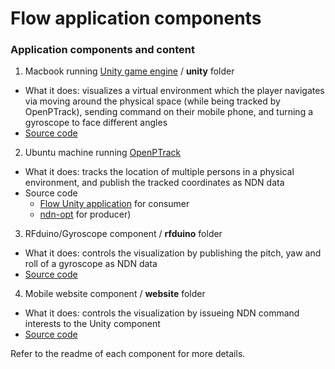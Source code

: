 Flow application components
============================

### Application components and content

1. Macbook running [Unity game engine](https://unity3d.com) / **unity** folder
  * What it does: visualizes a virtual environment which the player navigates via moving around the physical space (while being tracked by OpenPTrack), sending command on their mobile phone, and turning a gyroscope to face different angles
  * [Source code](https://github.com/remap/ndn-flow/tree/master/application/unity/WWBlimp)
2. Ubuntu machine running [OpenPTrack](http://openptrack.org/)
  * What it does: tracks the location of multiple persons in a physical environment, and publish the tracked coordinates as NDN data
  * Source code
    * [Flow Unity application](https://github.com/remap/ndn-flow/tree/master/application/unity/WWBlimp) for consumer
    * [ndn-opt](https://github.com/openptrack/ndn-opt) for producer)
3. RFduino/Gyroscope component / **rfduino** folder
  * What it does: controls the visualization by publishing the pitch, yaw and roll of a gyroscope as NDN data
  * [Source code](https://github.com/remap/ndn-flow/blob/master/rfduino/rfduino-flow-producer/INSTALL.md)
4. Mobile website component / **website** folder
  * What it does: controls the visualization by issueing NDN command interests to the Unity component
  * [Source code](https://github.com/remap/ndn-flow/blob/master/application/website/wwblimp.html)

Refer to the readme of each component for more details.